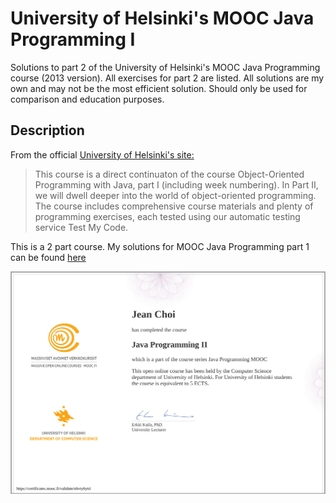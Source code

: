 # University of Helsinki's MOOC Java Programming I
Solutions to part 2 of the University of Helsinki's MOOC Java Programming course (2013 version). All exercises for part 2 are listed.
All solutions are my own and may not be the most efficient solution. Should only be used for comparison and education
purposes. 

## Description
From the official [University of Helsinki's site: ](https://moocfi.github.io/courses/2013/programming-part-2/)

> This course is a direct continuaton of the course Object-Oriented Programming with Java, part I (including week numbering). In Part II, we will dwell deeper into the world of object-oriented programming. The course includes comprehensive course materials and plenty of programming exercises, each tested using our automatic testing service Test My Code.

This is a 2 part course. My solutions for MOOC Java Programming part 1 can be found [here]([#](https://github.com/jeanchoi62/mooc-java-programming-i/))

![Jean Choi MOOC II Completion Certificate](certificate-java-programming-ii.png)

